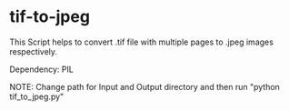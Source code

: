# tif-to-jpeg
This Script helps to convert .tif file with multiple pages to .jpeg images respectively.

Dependency:
PIL 

NOTE:
Change path for Input and Output directory and then run "python tif_to_jpeg.py"
